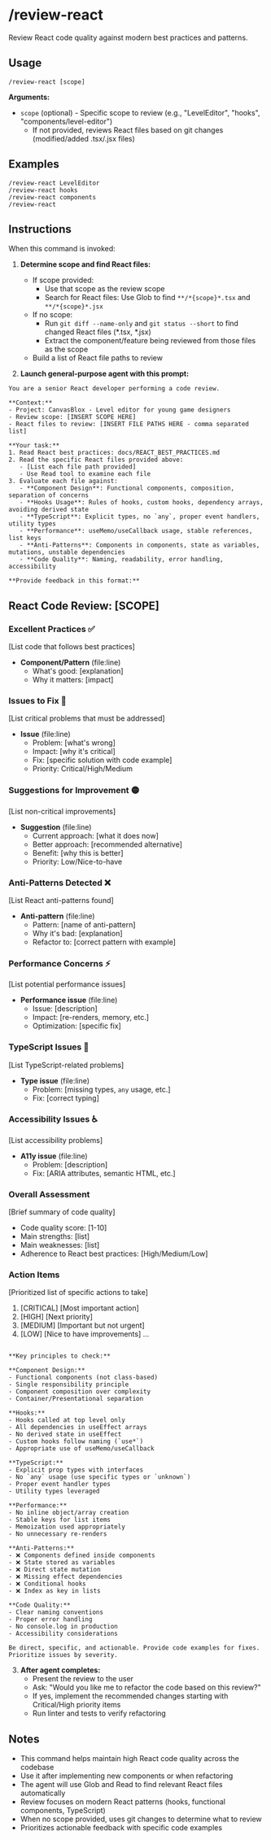 # /review-react

Review React code quality against modern best practices and patterns.

## Usage

```
/review-react [scope]
```

**Arguments:**
- `scope` (optional) - Specific scope to review (e.g., "LevelEditor", "hooks", "components/level-editor")
  - If not provided, reviews React files based on git changes (modified/added .tsx/.jsx files)

## Examples

```
/review-react LevelEditor
/review-react hooks
/review-react components
/review-react
```

## Instructions

When this command is invoked:

1. **Determine scope and find React files:**
   - If scope provided:
     - Use that scope as the review scope
     - Search for React files: Use Glob to find `**/*{scope}*.tsx` and `**/*{scope}*.jsx`
   - If no scope:
     - Run `git diff --name-only` and `git status --short` to find changed React files (*.tsx, *.jsx)
     - Extract the component/feature being reviewed from those files as the scope
   - Build a list of React file paths to review

2. **Launch general-purpose agent with this prompt:**

```
You are a senior React developer performing a code review.

**Context:**
- Project: CanvasBlox - Level editor for young game designers
- Review scope: [INSERT SCOPE HERE]
- React files to review: [INSERT FILE PATHS HERE - comma separated list]

**Your task:**
1. Read React best practices: docs/REACT_BEST_PRACTICES.md
2. Read the specific React files provided above:
   - [List each file path provided]
   - Use Read tool to examine each file
3. Evaluate each file against:
   - **Component Design**: Functional components, composition, separation of concerns
   - **Hooks Usage**: Rules of hooks, custom hooks, dependency arrays, avoiding derived state
   - **TypeScript**: Explicit types, no `any`, proper event handlers, utility types
   - **Performance**: useMemo/useCallback usage, stable references, list keys
   - **Anti-Patterns**: Components in components, state as variables, mutations, unstable dependencies
   - **Code Quality**: Naming, readability, error handling, accessibility

**Provide feedback in this format:**
```
## React Code Review: [SCOPE]

### Excellent Practices ✅
[List code that follows best practices]
- **Component/Pattern** (file:line)
  - What's good: [explanation]
  - Why it matters: [impact]

### Issues to Fix 🔴
[List critical problems that must be addressed]
- **Issue** (file:line)
  - Problem: [what's wrong]
  - Impact: [why it's critical]
  - Fix: [specific solution with code example]
  - Priority: Critical/High/Medium

### Suggestions for Improvement 🟡
[List non-critical improvements]
- **Suggestion** (file:line)
  - Current approach: [what it does now]
  - Better approach: [recommended alternative]
  - Benefit: [why this is better]
  - Priority: Low/Nice-to-have

### Anti-Patterns Detected ❌
[List React anti-patterns found]
- **Anti-pattern** (file:line)
  - Pattern: [name of anti-pattern]
  - Why it's bad: [explanation]
  - Refactor to: [correct pattern with example]

### Performance Concerns ⚡
[List potential performance issues]
- **Performance issue** (file:line)
  - Issue: [description]
  - Impact: [re-renders, memory, etc.]
  - Optimization: [specific fix]

### TypeScript Issues 📘
[List TypeScript-related problems]
- **Type issue** (file:line)
  - Problem: [missing types, `any` usage, etc.]
  - Fix: [correct typing]

### Accessibility Issues ♿
[List accessibility problems]
- **A11y issue** (file:line)
  - Problem: [description]
  - Fix: [ARIA attributes, semantic HTML, etc.]

### Overall Assessment
[Brief summary of code quality]
- Code quality score: [1-10]
- Main strengths: [list]
- Main weaknesses: [list]
- Adherence to React best practices: [High/Medium/Low]

### Action Items
[Prioritized list of specific actions to take]
1. [CRITICAL] [Most important action]
2. [HIGH] [Next priority]
3. [MEDIUM] [Important but not urgent]
4. [LOW] [Nice to have improvements]
...
```

**Key principles to check:**

**Component Design:**
- Functional components (not class-based)
- Single responsibility principle
- Component composition over complexity
- Container/Presentational separation

**Hooks:**
- Hooks called at top level only
- All dependencies in useEffect arrays
- No derived state in useEffect
- Custom hooks follow naming (`use*`)
- Appropriate use of useMemo/useCallback

**TypeScript:**
- Explicit prop types with interfaces
- No `any` usage (use specific types or `unknown`)
- Proper event handler types
- Utility types leveraged

**Performance:**
- No inline object/array creation
- Stable keys for list items
- Memoization used appropriately
- No unnecessary re-renders

**Anti-Patterns:**
- ❌ Components defined inside components
- ❌ State stored as variables
- ❌ Direct state mutation
- ❌ Missing effect dependencies
- ❌ Conditional hooks
- ❌ Index as key in lists

**Code Quality:**
- Clear naming conventions
- Proper error handling
- No console.log in production
- Accessibility considerations

Be direct, specific, and actionable. Provide code examples for fixes. Prioritize issues by severity.
```

3. **After agent completes:**
   - Present the review to the user
   - Ask: "Would you like me to refactor the code based on this review?"
   - If yes, implement the recommended changes starting with Critical/High priority items
   - Run linter and tests to verify refactoring

## Notes

- This command helps maintain high React code quality across the codebase
- Use it after implementing new components or when refactoring
- The agent will use Glob and Read to find relevant React files automatically
- Review focuses on modern React patterns (hooks, functional components, TypeScript)
- When no scope provided, uses git changes to determine what to review
- Prioritizes actionable feedback with specific code examples

